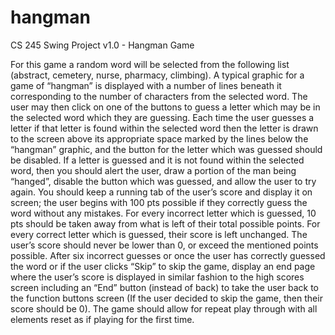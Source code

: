# hangman
CS 245 Swing Project v1.0 - Hangman Game

For this game a random word will be selected from the following list (abstract, cemetery, nurse,
pharmacy, climbing). A typical graphic for a game of “hangman” is displayed with a number of
lines beneath it corresponding to the number of characters from the selected word. The user
may then click on one of the buttons to guess a letter which may be in the selected word which
they are guessing. Each time the user guesses a letter if that letter is found within the selected
word then the letter is drawn to the screen above its appropriate space marked by the lines
below the “hangman” graphic, and the button for the letter which was guessed should be
disabled. If a letter is guessed and it is not found within the selected word, then you should alert
the user, draw a portion of the man being “hanged”, disable the button which was guessed, and
allow the user to try again. You should keep a running tab of the user’s score and display it on
screen; the user begins with 100 pts possible if they correctly guess the word without any
mistakes. For every incorrect letter which is guessed, 10 pts should be taken away from what is
left of their total possible points. For every correct letter which is guessed, their score is left
unchanged. The user’s score should never be lower than 0, or exceed the mentioned points
possible. After six incorrect guesses or once the user has correctly guessed the word or if the
user clicks “Skip” to skip the game, display an end page where the user’s score is displayed in
similar fashion to the high scores screen including an “End” button (instead of back) to take the
user back to the function buttons screen (If the user decided to skip the game, then their score
should be 0). The game should allow for repeat play through with all elements reset as if playing
for the first time.
